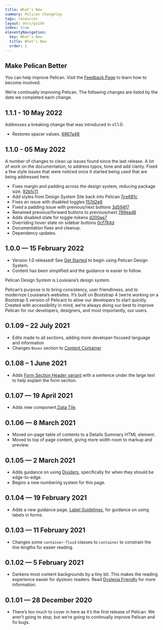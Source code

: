 ```yaml
---
title: What’s New
summary: Pelican Changelog
tags: resources
layout: docs/guide
index: true
eleventyNavigation:
  key: What’s New
  title: What’s New
  order: 1
---
```


## Make Pelican Better

You can help improve Pelican. Visit the [Feedback Page](/feedback) to learn how to become involved.

We’re continually improving Pelican. The following changes are listed by the date we completed each change.

## 1.1.1 - 10 May 2022

Addresses a breaking change that was introduced in v1.1.0. 

- Restores spacer values. [6967a48](https://github.com/la-ots/pelican/commit/6967a48)

## 1.1.0 - 05 May 2022

A number of changes to clean up issues found since the last release. A lot of work on the documentation, to address typos, tone and add clarity. Fixed a few style issues that were noticed once it started being used that are being addressed here.

- Fixes margin and padding across the design system, reducing package size. [92b1c11](https://github.com/la-ots/pelican/commit/92b1c11)
- Add styles from Design System Site back into Pelican [7ce681c](https://github.com/la-ots/pelican/commit/7ce681c)
- Fixes an issue with disabled toggles [f57d2e8](https://github.com/la-ots/pelican/commit/f57d2e8)
- Fixed a padding issue with previous/next buttons [3d594f7](https://github.com/la-ots/pelican/commit/3d594f7)
- Renamed previous/forward buttons to previous/next [789ead8](https://github.com/la-ots/pelican/commit/789ead8)
- Adds disabled state for toggle-tokens [d200ae7](https://github.com/la-ots/pelican/commit/d200ae7)
- Overriding hover state on sidebar buttons [0cf784d](https://github.com/la-ots/pelican/commit/0cf784d)
- Documentation fixes and cleanup.
- Dependency updates.

## 1.0.0 — 15 February 2022

- Version 1.0 released! See [Get Started](/get-started) to begin using Pelican Design System.
- Content has been simplified and the guidance is easier to follow.

Pelican Design System is Louisiana’s design system. 

Pelican’s purpose is to bring consistency, user friendliness, and to modernize Louisiana’s websites. It’s built on Bootstrap 4 (we’re working on a Bootstrap 5 version of Pelican) to allow our developers to start quickly. Created with accessibility in mind, we’re always doing our best to improve Pelican for our developers, designers, and most importantly, our users.

## 0.1.09 – 22 July 2021

- Edits made to all sections, adding more developer-focused language and information
- Changes `Boxes` section to [Content Container](/components/content_container)

## 0.1.08 – 1 June 2021

- Adds [Form Section Header variant](/form-controls/form-section-header/) with a sentence under the large text to help explain the form section.

## 0.1.07 — 19 April 2021

- Adds new component,[Data Tile](/components/data-tile/).

## 0.1.06 — 8 March 2021

- Moved on-page table of contents to a Details Summary HTML element.
- Moved to top of page content, giving more width room to markup and preview.

## 0.1.05 — 2 March 2021

- Adds guidance on using [Dividers](/components/dividers/), specifically for when they should be edge-to-edge.
- Begins a new numbering system for this page.

## 0.1.04 — 19 February 2021

- Adds a new guidance page, [Label Guidelines](/form-controls/labels-guidance/), for guidance on using labels in forms.

## 0.1.03 — 11 February 2021

- Changes some `container-fluid` classes to `container` to constrain the line lengths for easier reading.

## 0.1.02 — 5 February 2021

- Darkens most content backgrounds by a tiny bit. This makes the reading experience easier for dyslexic readers. Read [Dyslexia Friendly](/accessibility/dyslexia-friendly/) for more information.

## 0.1.01 — 28 December 2020

- There’s too much to cover in here as it’s the first release of Pelican. We aren’t going to stop, but we’re going to continually improve Pelican and fix bugs.
